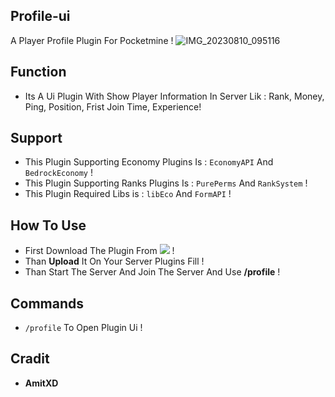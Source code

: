 ## Profile-ui
A Player Profile Plugin For Pocketmine !
![IMG_20230810_095116](https://github.com/GabBiswajit/Profile-ui/assets/121815367/f8225602-466f-4b80-adc8-91a04b8dd73c)

## Function 
- Its A Ui Plugin With Show Player Information In Server Lik : Rank, Money, Ping, Position, Frist Join Time, Experience!

## Support
- This Plugin Supporting Economy Plugins Is : `EconomyAPI` And `BedrockEconomy` !
- This Plugin Supporting Ranks Plugins Is : `PurePerms` And `RankSystem` !
- This Plugin Required Libs is : `libEco` And `FormAPI` !

## How To Use
- First Download The Plugin From [![](https://poggit.pmmp.io/shield.state/Profile-Ui)](https://poggit.pmmp.io/p/Profile-Ui) !
- Than **Upload** It On Your Server Plugins Fill !
- Than Start The Server And Join The Server And Use **/profile** !

## Commands
- `/profile` To Open Plugin Ui !

## Cradit
- **AmitXD**
